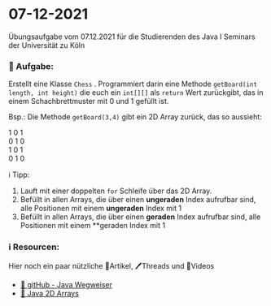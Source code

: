 # 07-12-2021
Übungsaufgabe vom 07.12.2021 für die Studierenden des Java I Seminars der Universität zu Köln

### 📝 Aufgabe:

Erstellt eine Klasse ```Chess``` . Programmiert darin eine Methode  ```getBoard(int length, int height)``` die euch ein ```int[][]``` als ```return``` Wert zurückgibt, das in einem Schachbrettmuster mit 0 und 1 gefüllt ist.

Bsp.: Die Methode ```getBoard(3,4)``` gibt ein 2D Array zurück, das so aussieht:

1 0 1<br/>0 1 0<br/>1 0 1<br/>0 1 0


ℹ️ Tipp:
1. Lauft mit einer doppelten ```for``` Schleife über das 2D Array.
2. Befüllt in allen Arrays, die über einen **ungeraden** Index aufrufbar sind, alle Positionen mit einem **ungeraden** Index mit 1
3. Befüllt in allen Arrays, die über einen  **geraden** Index aufrufbar sind, alle Positionen mit einem **geraden Index mit 1



### ℹ️ Resourcen:
Hier noch ein paar nützliche 📃Artikel, 🖊️Threads und 🎥Videos

- [📃 gitHub - Java Wegweiser](https://github.com/DH-Cologne/java-wegweiser/blob/master/articles/Arrays.md)
- [📃 Java 2D Arrays](https://www.journaldev.com/747/two-dimensional-array-java)

